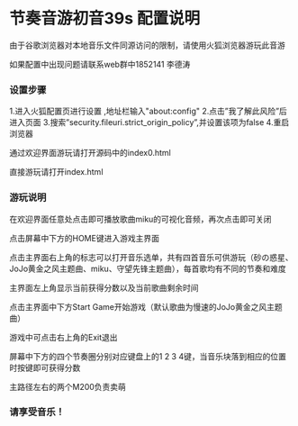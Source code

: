 # 节奏音游初音39s 配置说明

由于谷歌浏览器对本地音乐文件同源访问的限制，请使用火狐浏览器游玩此音游

如果配置中出现问题请联系web群中1852141 李德涛

### 设置步骤

 1.进入火狐配置页进行设置 ,地址栏输入"about:config"
 2.点击”我了解此风险”后进入页面
 3.搜索”security.fileuri.strict_origin_policy”,并设置该项为false
 4.重启浏览器

通过欢迎界面游玩请打开源码中的index0.html

直接游玩请打开index.html

### 游玩说明

在欢迎界面任意处点击即可播放歌曲miku的可视化音频，再次点击即可关闭

点击屏幕中下方的HOME键进入游戏主界面

点击主界面右上角的标志可以打开音乐选单，共有四首音乐可供游玩（砂の惑星、JoJo黄金之风主题曲、miku、守望先锋主题曲），每首歌均有不同的节奏和难度

主界面左上角显示当前获得分数以及当前歌曲剩余时间

点击主界面中下方Start Game开始游戏（默认歌曲为慢速的JoJo黄金之风主题曲）

游戏中可点击右上角的Exit退出

屏幕中下方的四个节奏圈分别对应键盘上的1 2 3 4键，当音乐块落到相应的位置时按键即可获得分数

主路径左右的两个M200负责卖萌

### 请享受音乐！